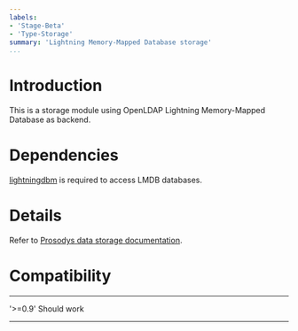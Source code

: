 ```yaml
---
labels:
- 'Stage-Beta'
- 'Type-Storage'
summary: 'Lightning Memory-Mapped Database storage'
...
```


Introduction
============

This is a storage module using OpenLDAP Lightning Memory-Mapped Database
as backend.

Dependencies
============

[lightningdbm](https://github.com/shmul/lightningdbm) is required to
access LMDB databases.

Details
=======

Refer to [Prosodys data storage
documentation](https://prosody.im/doc/storage).

Compatibility
=============

  ---------- -------------
  '\>=0.9'   Should work
  ---------- -------------

